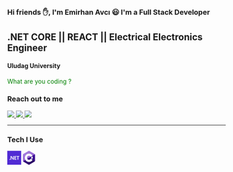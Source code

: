 

### Hi friends :hand:, I'm Emirhan Avcı :smiley: I'm a Full Stack Developer

## .NET CORE || REACT || Electrical Electronics Engineer
#### Uludag University

<font color="green">What are you coding ?</font>

### Reach out to me 

<p>
 <a href="https://www.linkedin.com/in/emirhan-avci/">
  <img src="https://img.shields.io/badge/linkedin-%230077B5.svg?&style=for-the-badge&logo=linkedin&logoColor=white" height=25>
 </a>
 <a href="https://www.linkedin.com/in/emirhan-avci/"><img src="https://img.shields.io/badge/instagram-%23E4405F.svg?&style=for-the-badge&logo=instagram&logoColor=white" height=25>
 </a> 
 <a href="https://medium.com/@emir97han"><img src="https://img.shields.io/badge/medium-%2312100E.svg?&style=for-the-badge&logo=medium&logoColor=white" height=25>
 </a> 
</p>



<hr>

### Tech I Use
<a href="https://dotnet.microsoft.com/" title="dotNet"><img src="Icons/dotnet.png" /></a>
<a href="http://csharp.net/" title="C#"><img src="Icons/csharp.png" /></a>

<br>

[instagram]:https://www.instagram.com/emirhan_avci_/
[linkedin]:https://www.linkedin.com/in/emirhan-avci/
